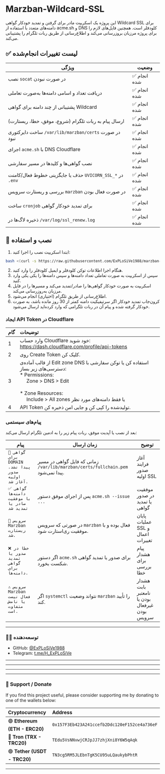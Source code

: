 # Marzban-Wildcard-SSL

این پروژه یک اسکریپت مادر برای گرفتن و تمدید خودکار گواهی Wildcard SSL برای دامنه‌های متعدد با استفاده از acme.sh و DNS کلودفلر است. همچنین فایل‌های لازم را برای پروژه مرزبان بروزرسانی می‌کند و اطلاع‌رسانی از طریق ربات تلگرام را پشتیبانی می‌کند.

## ✅ لیست تغییرات انجام‌شده

| ویژگی | وضعیت |
|-------|--------|
| نصب `socat` در صورت نبودن | ✅ انجام شده |
| دریافت تعداد و اسامی دامنه‌ها به‌صورت تعاملی | ✅ انجام شده |
| پشتیبانی از چند دامنه برای گواهی Wildcard | ✅ انجام شده |
| ارسال پیام به ربات تلگرام (شروع، موفق، خطا، ریستارت) | ✅ انجام شده |
| ساخت دایرکتوری `/var/lib/marzban/certs` در صورت نبود | ✅ انجام شده |
| اجرای `acme.sh` با DNS Cloudflare | ✅ انجام شده |
| نصب گواهی‌ها و کلیدها در مسیر سفارشی | ✅ انجام شده |
| حذف یا جایگزینی خطوط فعال/کامنت `UVICORN_SSL_*` در `.env` | ✅ انجام شده |
| بررسی و ریستارت سرویس `marzban` در صورت فعال بودن | ✅ انجام شده |
| ساخت `cronjob` برای تمدید خودکار گواهی | ✅ انجام شده |
| ذخیره لاگ‌ها در `/var/log/ssl_renew.log` | ✅ انجام شده |


## 🚀 نصب و استفاده

1. ابتدا اسکریپت نصب را اجرا کنید:
```bash
bash <(curl -s https://raw.githubusercontent.com/ExPLoSiVe1988/marzban-wildcard-ssl/main/install.sh)
```
2. هنگام اجرا اطلاعات توکن کلودفلر و ایمیل کلودفلر را وارد کنید.  
3. سپس از اسکریپت به صورت تعاملی تعداد دامنه‌ها و سپس دامنه‌ها را یکی یکی وارد کنید.  
4. اسکریپت به صورت خودکار گواهی‌ها را صادر/تمدید می‌کند و مسیرها را در فایل مرزبان به‌روزرسانی می‌کند.  
5. اطلاع‌رسانی از طریق تلگرام (اختیاری) انجام می‌شود.  
6. کرون‌جاب تمدید خودکار اگر سرتیفیکیت دامنه کمتر از 30 روز مانده باشد، به صورت خودکار گرفته شده و پیام آن در ربات تلگرامی که وارد کرده‌اید ارسال می‌شود.

### ایجاد API Token در Cloudflare
| گام | توضیحات |
|:---|:---|
| 1 | وارد حساب Cloudflare خود شوید: https://dash.cloudflare.com/profile/api-tokens |
| 2 | روی Create Token کلیک کن. |
| 3 | از قالب آماده‌ی Edit zone DNS استفاده کن یا توکن سفارشی با دسترسی‌های زیر بساز: <br> * Permissions: <br> &nbsp;&nbsp;&nbsp;&nbsp; Zone > DNS > Edit <br> &nbsp;&nbsp;&nbsp;&nbsp; <br> * Zone Resources: <br> &nbsp;&nbsp;&nbsp;&nbsp; Include > All zones یا فقط دامنه‌های مورد نظر |
| 4 | API Token تولیدشده را کپی کن و جایی امن ذخیره کن. |



### پیام‌های سیستمی

بعد از نصب یا آپدیت موفق، ربات پیام زیر را به ادمین تلگرام ارسال می‌کند:

| پیام                                                 | زمان ارسال                                                                       | توضیح                                         |
| ---------------------------------------------------- | -------------------------------------------------------------------------------- | --------------------------------------------- |
| `📄 گواهی برای DOMAIN پیدا نشد. صدور اولیه آغاز شد.` | زمانی که فایل گواهی در مسیر `/var/lib/marzban/certs/fullchain.pem` پیدا نمی‌شود. | آغاز فرایند صدور اولیه SSL                    |
| `✅ گواهی دامنه‌ها با موفقیت صادر یا تمدید شد`               | پس از اجرای موفق دستور `acme.sh --issue ...`                                     | موفقیت در صدور یا تمدید گواهی                 |
| `🔄 سرویس Marzban ریستارت شد.`                       | در صورتی که سرویس `marzban` فعال بوده و با موفقیت ری‌استارت شود.                 | پایان عملیات SSL و اعمال تغییرات              |
| `❌ خطا در صدور یا تمدید گواهی برای دامنه‌ها.`        | اگر دستور `acme.sh` برای صدور یا تمدید گواهی شکست بخورد.                         | پیام هشدار برای بررسی خطا                     |
| `⚠️ سرویس Marzban فعال نیست یا نامش متفاوت است.`     | اگر `systemctl` نتواند وضعیت `marzban` را تأیید کند.                             | هشدار بابت نامعتبر بودن یا غیرفعال بودن سرویس |


-----

### 👨‍💻 توسعه‌دهنده

  * GitHub: [@ExPLoSiVe1988](https://github.com/ExPLoSiVe1988)
  * Telegram: [t.me/H\_ExPLoSiVe](https://t.me/H_ExPLoSiVe)

-----

-----

-----

-----

### 💖 Support / Donate

If you find this project useful, please consider supporting me by donating to one of the wallets below:

| Cryptocurrency | Address |
|:---|:---|
| 🟣 **Ethereum (ETH - ERC20)** | `0x157F3Eb423A241ccefb2Ddc120eF152ce4a736eF` |
| 🔵 **Tron (TRX - TRC20)** | `TEdu5VsNNvwjCRJpJJ7zhjXni8Y6W5qAqk` |
| 🟢 **Tether (USDT - TRC20)** | `TN3cg5RM5JLEbnTgK5CU95uLQaukybPhtR` |

-----
